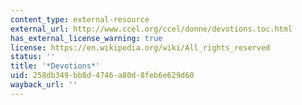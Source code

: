 ```yaml
---
content_type: external-resource
external_url: http://www.ccel.org/ccel/donne/devotions.toc.html
has_external_license_warning: true
license: https://en.wikipedia.org/wiki/All_rights_reserved
status: ''
title: '*Devotions*'
uid: 258db349-bb8d-4746-a80d-8feb6e629d60
wayback_url: ''
---
```

